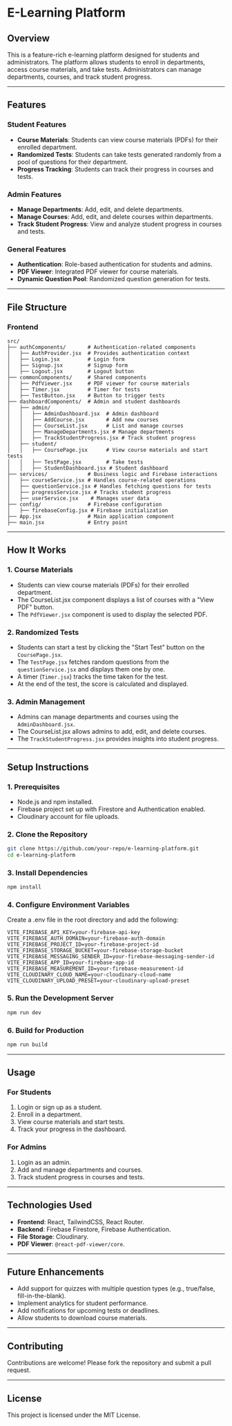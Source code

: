 

# **E-Learning Platform**

## **Overview**
This is a feature-rich e-learning platform designed for students and administrators. The platform allows students to enroll in departments, access course materials, and take tests. Administrators can manage departments, courses, and track student progress.

---

## **Features**

### **Student Features**
- **Course Materials**: Students can view course materials (PDFs) for their enrolled department.
- **Randomized Tests**: Students can take tests generated randomly from a pool of questions for their department.
- **Progress Tracking**: Students can track their progress in courses and tests.

### **Admin Features**
- **Manage Departments**: Add, edit, and delete departments.
- **Manage Courses**: Add, edit, and delete courses within departments.
- **Track Student Progress**: View and analyze student progress in courses and tests.

### **General Features**
- **Authentication**: Role-based authentication for students and admins.
- **PDF Viewer**: Integrated PDF viewer for course materials.
- **Dynamic Question Pool**: Randomized question generation for tests.

---

## **File Structure**

### **Frontend**
```
src/
├── authComponents/       # Authentication-related components
│   ├── AuthProvider.jsx  # Provides authentication context
│   ├── Login.jsx         # Login form
│   ├── Signup.jsx        # Signup form
│   ├── Logout.jsx        # Logout button
├── commonComponents/     # Shared components
│   ├── PdfViewer.jsx     # PDF viewer for course materials
│   ├── Timer.jsx         # Timer for tests
│   ├── TestButton.jsx    # Button to trigger tests
├── dashboardComponents/  # Admin and student dashboards
│   ├── admin/
│   │   ├── AdminDashboard.jsx  # Admin dashboard
│   │   ├── AddCourse.jsx       # Add new courses
│   │   ├── CourseList.jsx      # List and manage courses
│   │   ├── ManageDepartments.jsx # Manage departments
│   │   ├── TrackStudentProgress.jsx # Track student progress
│   ├── student/
│   │   ├── CoursePage.jsx      # View course materials and start tests
│   │   ├── TestPage.jsx        # Take tests
│   │   ├── StudentDashboard.jsx # Student dashboard
├── services/             # Business logic and Firebase interactions
│   ├── courseService.jsx # Handles course-related operations
│   ├── questionService.jsx # Handles fetching questions for tests
│   ├── progressService.jsx # Tracks student progress
│   ├── userService.jsx    # Manages user data
├── config/               # Firebase configuration
│   ├── firebaseConfig.jsx # Firebase initialization
├── App.jsx               # Main application component
├── main.jsx              # Entry point
```

---

## **How It Works**

### **1. Course Materials**
- Students can view course materials (PDFs) for their enrolled department.
- The CourseList.jsx component displays a list of courses with a "View PDF" button.
- The `PdfViewer.jsx` component is used to display the selected PDF.

### **2. Randomized Tests**
- Students can start a test by clicking the "Start Test" button on the `CoursePage.jsx`.
- The `TestPage.jsx` fetches random questions from the `questionService.jsx` and displays them one by one.
- A timer (`Timer.jsx`) tracks the time taken for the test.
- At the end of the test, the score is calculated and displayed.

### **3. Admin Management**
- Admins can manage departments and courses using the `AdminDashboard.jsx`.
- The CourseList.jsx allows admins to add, edit, and delete courses.
- The `TrackStudentProgress.jsx` provides insights into student progress.

---

## **Setup Instructions**

### **1. Prerequisites**
- Node.js and npm installed.
- Firebase project set up with Firestore and Authentication enabled.
- Cloudinary account for file uploads.

### **2. Clone the Repository**
```bash
git clone https://github.com/your-repo/e-learning-platform.git
cd e-learning-platform
```

### **3. Install Dependencies**
```bash
npm install
```

### **4. Configure Environment Variables**
Create a .env file in the root directory and add the following:
```
VITE_FIREBASE_API_KEY=your-firebase-api-key
VITE_FIREBASE_AUTH_DOMAIN=your-firebase-auth-domain
VITE_FIREBASE_PROJECT_ID=your-firebase-project-id
VITE_FIREBASE_STORAGE_BUCKET=your-firebase-storage-bucket
VITE_FIREBASE_MESSAGING_SENDER_ID=your-firebase-messaging-sender-id
VITE_FIREBASE_APP_ID=your-firebase-app-id
VITE_FIREBASE_MEASUREMENT_ID=your-firebase-measurement-id
VITE_CLOUDINARY_CLOUD_NAME=your-cloudinary-cloud-name
VITE_CLOUDINARY_UPLOAD_PRESET=your-cloudinary-upload-preset
```

### **5. Run the Development Server**
```bash
npm run dev
```

### **6. Build for Production**
```bash
npm run build
```

---

## **Usage**

### **For Students**
1. Login or sign up as a student.
2. Enroll in a department.
3. View course materials and start tests.
4. Track your progress in the dashboard.

### **For Admins**
1. Login as an admin.
2. Add and manage departments and courses.
3. Track student progress in courses and tests.

---

## **Technologies Used**
- **Frontend**: React, TailwindCSS, React Router.
- **Backend**: Firebase Firestore, Firebase Authentication.
- **File Storage**: Cloudinary.
- **PDF Viewer**: `@react-pdf-viewer/core`.

---

## **Future Enhancements**
- Add support for quizzes with multiple question types (e.g., true/false, fill-in-the-blank).
- Implement analytics for student performance.
- Add notifications for upcoming tests or deadlines.
- Allow students to download course materials.

---

## **Contributing**
Contributions are welcome! Please fork the repository and submit a pull request.

---

## **License**
This project is licensed under the MIT License.


